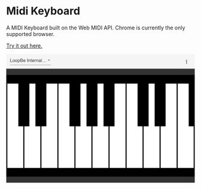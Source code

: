 # Midi Keyboard

A MIDI Keyboard built on the Web MIDI API. Chrome is currently the only supported browser. 

[Try it out here.](http://elang.us/midi-keyboard/)

[![Screenshot](ss.png)](http://elang.us/midi-keyboard/)
